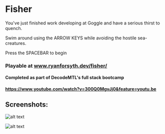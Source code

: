 # Fisher

You've just finished work developing at Goggle and have a serious thirst to quench.
  
Swim around using the ARROW KEYS while avoiding the hostile sea-creatures.
   
Press the SPACEBAR to begin

### Playable at www.ryanforsyth.dev/fisher/

#### Completed as part of DecodeMTL's full stack bootcamp

#### https://www.youtube.com/watch?v=300Q0MgvJj0&feature=youtu.be

## Screenshots:

![alt text](https://github.com/superturboryan/fisher/blob/master/screenshots/menu.png "Menu")

![alt text](https://github.com/superturboryan/fisher/blob/master/screenshots/game.png "Game")

